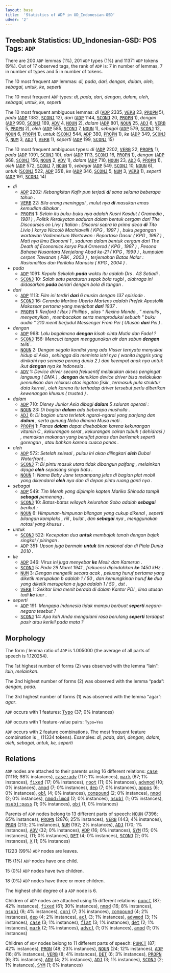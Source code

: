 ```yaml
---
layout: base
title:  'Statistics of ADP in UD_Indonesian-GSD'
udver: '2'
---
```


## Treebank Statistics: UD_Indonesian-GSD: POS Tags: `ADP`

There are 200 `ADP` lemmas (1%), 201 `ADP` types (1%) and 11371 `ADP` tokens (9%).
Out of 17 observed tags, the rank of `ADP` is: 7 in number of lemmas, 7 in number of types and 5 in number of tokens.

The 10 most frequent `ADP` lemmas: <em>di, pada, dari, dengan, dalam, oleh, sebagai, untuk, ke, seperti</em>

The 10 most frequent `ADP` types:  <em>di, pada, dari, dengan, dalam, oleh, sebagai, untuk, ke, seperti</em>

The 10 most frequent ambiguous lemmas: <em>di</em> (<tt><a href="id_gsd-pos-ADP.html">ADP</a></tt> 2335, <tt><a href="id_gsd-pos-VERB.html">VERB</a></tt> 23, <tt><a href="id_gsd-pos-PROPN.html">PROPN</a></tt> 5), <em>pada</em> (<tt><a href="id_gsd-pos-ADP.html">ADP</a></tt> 1382, <tt><a href="id_gsd-pos-SCONJ.html">SCONJ</a></tt> 12), <em>dari</em> (<tt><a href="id_gsd-pos-ADP.html">ADP</a></tt> 1144, <tt><a href="id_gsd-pos-SCONJ.html">SCONJ</a></tt> 20, <tt><a href="id_gsd-pos-PROPN.html">PROPN</a></tt> 1), <em>dengan</em> (<tt><a href="id_gsd-pos-ADP.html">ADP</a></tt> 990, <tt><a href="id_gsd-pos-SCONJ.html">SCONJ</a></tt> 169, <tt><a href="id_gsd-pos-ADV.html">ADV</a></tt> 4, <tt><a href="id_gsd-pos-NOUN.html">NOUN</a></tt> 2), <em>dalam</em> (<tt><a href="id_gsd-pos-ADP.html">ADP</a></tt> 801, <tt><a href="id_gsd-pos-NOUN.html">NOUN</a></tt> 25, <tt><a href="id_gsd-pos-ADJ.html">ADJ</a></tt> 6, <tt><a href="id_gsd-pos-VERB.html">VERB</a></tt> 5, <tt><a href="id_gsd-pos-PROPN.html">PROPN</a></tt> 2), <em>oleh</em> (<tt><a href="id_gsd-pos-ADP.html">ADP</a></tt> 585, <tt><a href="id_gsd-pos-SCONJ.html">SCONJ</a></tt> 7, <tt><a href="id_gsd-pos-NOUN.html">NOUN</a></tt> 1), <em>sebagai</em> (<tt><a href="id_gsd-pos-ADP.html">ADP</a></tt> 579, <tt><a href="id_gsd-pos-SCONJ.html">SCONJ</a></tt> 12, <tt><a href="id_gsd-pos-NOUN.html">NOUN</a></tt> 6, <tt><a href="id_gsd-pos-PROPN.html">PROPN</a></tt> 1), <em>untuk</em> (<tt><a href="id_gsd-pos-SCONJ.html">SCONJ</a></tt> 544, <tt><a href="id_gsd-pos-ADP.html">ADP</a></tt> 380, <tt><a href="id_gsd-pos-PROPN.html">PROPN</a></tt> 1), <em>ke</em> (<tt><a href="id_gsd-pos-ADP.html">ADP</a></tt> 349, <tt><a href="id_gsd-pos-SCONJ.html">SCONJ</a></tt> 5, <tt><a href="id_gsd-pos-NUM.html">NUM</a></tt> 3, <tt><a href="id_gsd-pos-ADJ.html">ADJ</a></tt> 1, <tt><a href="id_gsd-pos-VERB.html">VERB</a></tt> 1), <em>seperti</em> (<tt><a href="id_gsd-pos-ADP.html">ADP</a></tt> 199, <tt><a href="id_gsd-pos-SCONJ.html">SCONJ</a></tt> 15)

The 10 most frequent ambiguous types:  <em>di</em> (<tt><a href="id_gsd-pos-ADP.html">ADP</a></tt> 2202, <tt><a href="id_gsd-pos-VERB.html">VERB</a></tt> 22, <tt><a href="id_gsd-pos-PROPN.html">PROPN</a></tt> 1), <em>pada</em> (<tt><a href="id_gsd-pos-ADP.html">ADP</a></tt> 1091, <tt><a href="id_gsd-pos-SCONJ.html">SCONJ</a></tt> 10), <em>dari</em> (<tt><a href="id_gsd-pos-ADP.html">ADP</a></tt> 1113, <tt><a href="id_gsd-pos-SCONJ.html">SCONJ</a></tt> 16, <tt><a href="id_gsd-pos-PROPN.html">PROPN</a></tt> 1), <em>dengan</em> (<tt><a href="id_gsd-pos-ADP.html">ADP</a></tt> 968, <tt><a href="id_gsd-pos-SCONJ.html">SCONJ</a></tt> 156, <tt><a href="id_gsd-pos-NOUN.html">NOUN</a></tt> 2, <tt><a href="id_gsd-pos-ADV.html">ADV</a></tt> 1), <em>dalam</em> (<tt><a href="id_gsd-pos-ADP.html">ADP</a></tt> 710, <tt><a href="id_gsd-pos-NOUN.html">NOUN</a></tt> 23, <tt><a href="id_gsd-pos-ADJ.html">ADJ</a></tt> 6, <tt><a href="id_gsd-pos-PROPN.html">PROPN</a></tt> 1), <em>oleh</em> (<tt><a href="id_gsd-pos-ADP.html">ADP</a></tt> 572, <tt><a href="id_gsd-pos-SCONJ.html">SCONJ</a></tt> 7, <tt><a href="id_gsd-pos-NOUN.html">NOUN</a></tt> 1), <em>sebagai</em> (<tt><a href="id_gsd-pos-ADP.html">ADP</a></tt> 549, <tt><a href="id_gsd-pos-SCONJ.html">SCONJ</a></tt> 10, <tt><a href="id_gsd-pos-NOUN.html">NOUN</a></tt> 6), <em>untuk</em> (<tt><a href="id_gsd-pos-SCONJ.html">SCONJ</a></tt> 522, <tt><a href="id_gsd-pos-ADP.html">ADP</a></tt> 351), <em>ke</em> (<tt><a href="id_gsd-pos-ADP.html">ADP</a></tt> 346, <tt><a href="id_gsd-pos-SCONJ.html">SCONJ</a></tt> 5, <tt><a href="id_gsd-pos-NUM.html">NUM</a></tt> 3, <tt><a href="id_gsd-pos-VERB.html">VERB</a></tt> 1), <em>seperti</em> (<tt><a href="id_gsd-pos-ADP.html">ADP</a></tt> 191, <tt><a href="id_gsd-pos-SCONJ.html">SCONJ</a></tt> 14)


* <em>di</em>
  * <tt><a href="id_gsd-pos-ADP.html">ADP</a></tt> 2202: <em>Kebangkitan Kafir pun terjadi <b>di</b> sana selama beberapa tahun .</em>
  * <tt><a href="id_gsd-pos-VERB.html">VERB</a></tt> 22: <em>Bila orang meninggal , mulut nya <b>di</b> masukan emas kemudian dibakar .</em>
  * <tt><a href="id_gsd-pos-PROPN.html">PROPN</a></tt> 1: <em>Selain itu buku-buku nya adalah Kusni Kasdut ( Gramedia , 1981 ) , Politik Kerakyatan saduran dalam bentuk cergam dari The Discourses on Livy ( Italian : Discorsi sopra la prima deca <b>di</b> Tito Livio ) karya Niccolò Machiavelli ( KPG , 1997 ) , buku pegangan wartawan Vademekum Wartawan : Reportase Dasar ( KPG , 1997 ) , Mati nya Ilmu Ekonomi 1 , saduran dalam bentuk cergam dari The Death of Economics karya Paul Ormerod ( KPG , 1997 ) , Pesona Bahasa Nusantara Menjelang Abad ke-21 ( KPG , 1999 ) , kumpulan cerpen Tawanan ( PBK , 2003 ) , terjemahan Batas Nalar : Rasionalitas dan Perilaku Manusia ( KPG , 2004 ) .</em>
* <em>pada</em>
  * <tt><a href="id_gsd-pos-ADP.html">ADP</a></tt> 1091: <em>Kepala Sekolah <b>pada</b> waktu itu adalah Drs . AS Setiadi .</em>
  * <tt><a href="id_gsd-pos-SCONJ.html">SCONJ</a></tt> 10: <em>Salah satu peraturan sepak bola rugbi , olahraga ini didasarkan <b>pada</b> berlari dengan bola di tangan .</em>
* <em>dari</em>
  * <tt><a href="id_gsd-pos-ADP.html">ADP</a></tt> 1113: <em>Film ini terdiri <b>dari</b> 6 musim dengan 137 episiode .</em>
  * <tt><a href="id_gsd-pos-SCONJ.html">SCONJ</a></tt> 16: <em>Gerardo Martino Uberto Martens adalah Prefek Apostolik Makassar pertama yang menjabat <b>dari</b> 1937 .</em>
  * <tt><a href="id_gsd-pos-PROPN.html">PROPN</a></tt> 1: <em>Rexford ( Rex ) Phillips , alias “ Rexino Mondo , ” menulis , menyanyikan , membacakan serta memproduksi sebuah " buku audio " 210 menit berjudul Messenger From Pei ( Utusan <b>dari</b> Pei ) .</em>
* <em>dengan</em>
  * <tt><a href="id_gsd-pos-ADP.html">ADP</a></tt> 968: <em>Lalu bagaimana <b>dengan</b> kisah cinta Mutia dan Fadel ?</em>
  * <tt><a href="id_gsd-pos-SCONJ.html">SCONJ</a></tt> 156: <em>Mencuci tangan menggunakan air dan sabun <b>dengan</b> teliti .</em>
  * <tt><a href="id_gsd-pos-NOUN.html">NOUN</a></tt> 2: <em>Dengan segala kondisi yang ada Visser ternyata menyukai hidup di Asia , sehingga dia meminta istri nya ( wanita Inggris yang dinikahi nya semasa perang dunia 2 ) dan keempat anak nya untuk ikut <b>dengan</b> nya ke Indonesia .</em>
  * <tt><a href="id_gsd-pos-ADV.html">ADV</a></tt> 1: <em>Device driver secara frekuentif melakukan akses pengingat langsung ( DMA ) , <b>dengan</b> demikian device driver bisa melakukan pennulisan dan relokasi atas ingatan fisik , termasuk pula struktur data kernel , oleh karena itu terhadap driver tersebut perlu diberikan kewenangan khusus ( trusted ) .</em>
* <em>dalam</em>
  * <tt><a href="id_gsd-pos-ADP.html">ADP</a></tt> 710: <em>Disney Junior Asia dibagi <b>dalam</b> 5 saluran operasi :</em>
  * <tt><a href="id_gsd-pos-NOUN.html">NOUN</a></tt> 23: <em>Di bagian <b>dalam</b> ada beberapa musholla .</em>
  * <tt><a href="id_gsd-pos-ADJ.html">ADJ</a></tt> 6: <em>Di bagian utara terletak ngarai-ngarai yang panjang dan <b>dalam</b> , serta gunung Nebo dimana Musa mati .</em>
  * <tt><a href="id_gsd-pos-PROPN.html">PROPN</a></tt> 1: <em>Panas <b>dalam</b> dapat disebabkan karena kekurangan vitamin C , kekurangan serat , kekurangan cairan tubuh ( dehidrasi ) , memakan makanan yang bersifat panas dan berlemak seperti gorengan , atau bahkan karena cuaca panas .</em>
* <em>oleh</em>
  * <tt><a href="id_gsd-pos-ADP.html">ADP</a></tt> 572: <em>Setelah selesai , pulau ini akan dilingkari <b>oleh</b> Dubai Waterfront .</em>
  * <tt><a href="id_gsd-pos-SCONJ.html">SCONJ</a></tt> 7: <em>Di pintu masuk utara tidak dibangun paifang , melainkan dijaga <b>oleh</b> sepasang singa batu .</em>
  * <tt><a href="id_gsd-pos-NOUN.html">NOUN</a></tt> 1: <em>Nama Baby Jane terpampang jelas di bagian plat mobil yang dikendarai <b>oleh</b> nya dan di depan pintu ruang ganti nya .</em>
* <em>sebagai</em>
  * <tt><a href="id_gsd-pos-ADP.html">ADP</a></tt> 549: <em>Tim Merah yang dipimpin kapten Mariko Shinoda tampil <b>sebagai</b> pemenang .</em>
  * <tt><a href="id_gsd-pos-SCONJ.html">SCONJ</a></tt> 10: <em>Batas-batas wilayah kelurahan Sobo adalah <b>sebagai</b> berikut :</em>
  * <tt><a href="id_gsd-pos-NOUN.html">NOUN</a></tt> 6: <em>Himpunan-himpunan bilangan yang cukup dikenal , seperti bilangan kompleks , riil , bulat , dan <b>sebagai</b> nya , menggunakan notasi yang khusus .</em>
* <em>untuk</em>
  * <tt><a href="id_gsd-pos-SCONJ.html">SCONJ</a></tt> 522: <em>Kecepatan dua <b>untuk</b> membajak tanah dengan bajak singkal / piringan .</em>
  * <tt><a href="id_gsd-pos-ADP.html">ADP</a></tt> 351: <em>Upson juga bermain <b>untuk</b> tim nasional dan di Piala Dunia 2010 .</em>
* <em>ke</em>
  * <tt><a href="id_gsd-pos-ADP.html">ADP</a></tt> 346: <em>Virus ini juga menyebar <b>ke</b> Mesir dan Kamerun .</em>
  * <tt><a href="id_gsd-pos-SCONJ.html">SCONJ</a></tt> 5: <em>Pada 29 Maret 1941 , frekuensi dipindahkan <b>ke</b> 1450 kHz .</em>
  * <tt><a href="id_gsd-pos-NUM.html">NUM</a></tt> 3: <em>Dengan mengetik secara acak , peluang huruf pertama yang diketik merupakan b adalah 1 / 50 , dan kemungkinan huruf <b>ke</b> dua yang diketik merupakan a juga adalah 1 / 50 , dst .</em>
  * <tt><a href="id_gsd-pos-VERB.html">VERB</a></tt> 1: <em>Sekitar lima menit berada di dalam Kantor PDI , lima utusan tadi <b>ke</b> luar .</em>
* <em>seperti</em>
  * <tt><a href="id_gsd-pos-ADP.html">ADP</a></tt> 191: <em>Mengapa Indonesia tidak mampu berbuat <b>seperti</b> negara-negara tesebut ?</em>
  * <tt><a href="id_gsd-pos-SCONJ.html">SCONJ</a></tt> 14: <em>Apa kah Anda mengalami rasa berulang <b>seperti</b> terdapat pasir atau kerikil pada mata ?</em>

## Morphology

The form / lemma ratio of `ADP` is 1.005000 (the average of all parts of speech is 1.120254).

The 1st highest number of forms (2) was observed with the lemma “lain”: <em>lain, melainkan</em>.

The 2nd highest number of forms (2) was observed with the lemma “pada”: <em>dengan, pada</em>.

The 3rd highest number of forms (1) was observed with the lemma “agar”: <em>agar</em>.

`ADP` occurs with 1 features: <tt><a href="id_gsd-feat-Typo.html">Typo</a></tt> (37; 0% instances)

`ADP` occurs with 1 feature-value pairs: `Typo=Yes`

`ADP` occurs with 2 feature combinations.
The most frequent feature combination is `_` (11334 tokens).
Examples: <em>di, pada, dari, dengan, dalam, oleh, sebagai, untuk, ke, seperti</em>


## Relations

`ADP` nodes are attached to their parents using 16 different relations: <tt><a href="id_gsd-dep-case.html">case</a></tt> (11116; 98% instances), <tt><a href="id_gsd-dep-case-adv.html">case:adv</a></tt> (117; 1% instances), <tt><a href="id_gsd-dep-mark.html">mark</a></tt> (67; 1% instances), <tt><a href="id_gsd-dep-fixed.html">fixed</a></tt> (17; 0% instances), <tt><a href="id_gsd-dep-root.html">root</a></tt> (11; 0% instances), <tt><a href="id_gsd-dep-advmod.html">advmod</a></tt> (10; 0% instances), <tt><a href="id_gsd-dep-amod.html">amod</a></tt> (7; 0% instances), <tt><a href="id_gsd-dep-dep.html">dep</a></tt> (7; 0% instances), <tt><a href="id_gsd-dep-appos.html">appos</a></tt> (6; 0% instances), <tt><a href="id_gsd-dep-obl.html">obl</a></tt> (4; 0% instances), <tt><a href="id_gsd-dep-compound.html">compound</a></tt> (2; 0% instances), <tt><a href="id_gsd-dep-nmod.html">nmod</a></tt> (2; 0% instances), <tt><a href="id_gsd-dep-nmod-lmod.html">nmod:lmod</a></tt> (2; 0% instances), <tt><a href="id_gsd-dep-nsubj.html">nsubj</a></tt> (1; 0% instances), <tt><a href="id_gsd-dep-nsubj-pass.html">nsubj:pass</a></tt> (1; 0% instances), <tt><a href="id_gsd-dep-obj.html">obj</a></tt> (1; 0% instances)

Parents of `ADP` nodes belong to 13 different parts of speech: <tt><a href="id_gsd-pos-NOUN.html">NOUN</a></tt> (7396; 65% instances), <tt><a href="id_gsd-pos-PROPN.html">PROPN</a></tt> (2876; 25% instances), <tt><a href="id_gsd-pos-VERB.html">VERB</a></tt> (443; 4% instances), <tt><a href="id_gsd-pos-PRON.html">PRON</a></tt> (213; 2% instances), <tt><a href="id_gsd-pos-NUM.html">NUM</a></tt> (192; 2% instances), <tt><a href="id_gsd-pos-ADJ.html">ADJ</a></tt> (170; 1% instances), <tt><a href="id_gsd-pos-ADV.html">ADV</a></tt> (32; 0% instances), <tt><a href="id_gsd-pos-ADP.html">ADP</a></tt> (16; 0% instances), <tt><a href="id_gsd-pos-SYM.html">SYM</a></tt> (15; 0% instances),  (11; 0% instances), <tt><a href="id_gsd-pos-DET.html">DET</a></tt> (4; 0% instances), <tt><a href="id_gsd-pos-SCONJ.html">SCONJ</a></tt> (2; 0% instances), <tt><a href="id_gsd-pos-X.html">X</a></tt> (1; 0% instances)

11223 (99%) `ADP` nodes are leaves.

115 (1%) `ADP` nodes have one child.

15 (0%) `ADP` nodes have two children.

18 (0%) `ADP` nodes have three or more children.

The highest child degree of a `ADP` node is 6.

Children of `ADP` nodes are attached using 15 different relations: <tt><a href="id_gsd-dep-punct.html">punct</a></tt> (87; 42% instances), <tt><a href="id_gsd-dep-fixed.html">fixed</a></tt> (61; 30% instances), <tt><a href="id_gsd-dep-nmod.html">nmod</a></tt> (16; 8% instances), <tt><a href="id_gsd-dep-nsubj.html">nsubj</a></tt> (8; 4% instances), <tt><a href="id_gsd-dep-conj.html">conj</a></tt> (7; 3% instances), <tt><a href="id_gsd-dep-compound.html">compound</a></tt> (4; 2% instances), <tt><a href="id_gsd-dep-dep.html">dep</a></tt> (4; 2% instances), <tt><a href="id_gsd-dep-acl.html">acl</a></tt> (3; 1% instances), <tt><a href="id_gsd-dep-advmod.html">advmod</a></tt> (3; 1% instances), <tt><a href="id_gsd-dep-case.html">case</a></tt> (3; 1% instances), <tt><a href="id_gsd-dep-flat.html">flat</a></tt> (3; 1% instances), <tt><a href="id_gsd-dep-det.html">det</a></tt> (2; 1% instances), <tt><a href="id_gsd-dep-mark.html">mark</a></tt> (2; 1% instances), <tt><a href="id_gsd-dep-advcl.html">advcl</a></tt> (1; 0% instances), <tt><a href="id_gsd-dep-amod.html">amod</a></tt> (1; 0% instances)

Children of `ADP` nodes belong to 11 different parts of speech: <tt><a href="id_gsd-pos-PUNCT.html">PUNCT</a></tt> (87; 42% instances), <tt><a href="id_gsd-pos-PRON.html">PRON</a></tt> (48; 23% instances), <tt><a href="id_gsd-pos-NOUN.html">NOUN</a></tt> (24; 12% instances), <tt><a href="id_gsd-pos-ADP.html">ADP</a></tt> (16; 8% instances), <tt><a href="id_gsd-pos-VERB.html">VERB</a></tt> (8; 4% instances), <tt><a href="id_gsd-pos-DET.html">DET</a></tt> (6; 3% instances), <tt><a href="id_gsd-pos-PROPN.html">PROPN</a></tt> (6; 3% instances), <tt><a href="id_gsd-pos-ADV.html">ADV</a></tt> (4; 2% instances), <tt><a href="id_gsd-pos-ADJ.html">ADJ</a></tt> (3; 1% instances), <tt><a href="id_gsd-pos-SCONJ.html">SCONJ</a></tt> (2; 1% instances), <tt><a href="id_gsd-pos-SYM.html">SYM</a></tt> (1; 0% instances)

